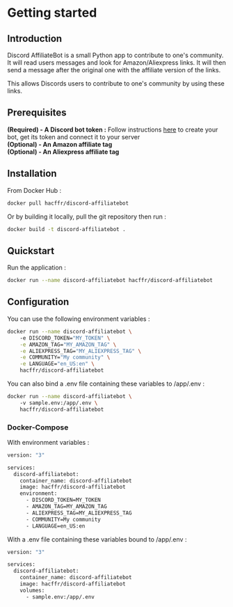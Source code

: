 # Getting started

## Introduction

Discord AffiliateBot is a small Python app to contribute to one's community.  
It will read users messages and look for Amazon/Aliexpress links.
It will then send a message after the original one with the affiliate version of the links.  

This allows Discords users to contribute to one's community by using these links.

## Prerequisites

**(Required) - A Discord bot token :** Follow instructions [here](https://discordpy.readthedocs.io/en/latest/discord.html) to create your bot, get its token and connect it to your server  
**(Optional) - An Amazon affiliate tag**  
**(Optional) - An Aliexpress affiliate tag**

## Installation

From Docker Hub :
```bash
docker pull hacffr/discord-affiliatebot
```

Or by building it locally, pull the git repository then run :
```bash
docker build -t discord-affiliatebot .
```

## Quickstart

Run the application :
```bash
docker run --name discord-affiliatebot hacffr/discord-affiliatebot
```

## Configuration

You can use the following environment variables :
```bash
docker run --name discord-affiliatebot \ 
    -e DISCORD_TOKEN="MY_TOKEN" \
    -e AMAZON_TAG="MY_AMAZON_TAG" \
    -e ALIEXPRESS_TAG="MY_ALIEXPRESS_TAG" \
    -e COMMUNITY="My community" \
    -e LANGUAGE="en_US:en" \
    hacffr/discord-affiliatebot
```

You can also bind a .env file containing these variables to /app/.env :
```bash
docker run --name discord-affiliatebot \ 
    -v sample.env:/app/.env \
    hacffr/discord-affiliatebot
```

### Docker-Compose

With environment variables :
```bash
version: "3"

services:
  discord-affiliatebot:
    container_name: discord-affiliatebot
    image: hacffr/discord-affiliatebot
    environment:
      - DISCORD_TOKEN=MY_TOKEN
      - AMAZON_TAG=MY_AMAZON_TAG
      - ALIEXPRESS_TAG=MY_ALIEXPRESS_TAG
      - COMMUNITY=My community
      - LANGUAGE=en_US:en
```

With a .env file containing these variables bound to /app/.env :
```bash
version: "3"

services:
  discord-affiliatebot:
    container_name: discord-affiliatebot
    image: hacffr/discord-affiliatebot
    volumes:
      - sample.env:/app/.env
```
